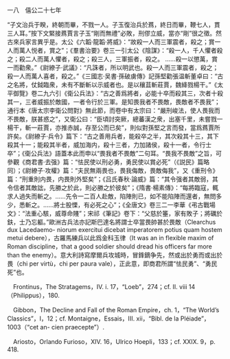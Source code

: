 一八　僖公二十七年

“子文治兵于睽，終朝而畢，不戮一人。子玉復治兵於蔿，終日而畢，鞭七人，貫三人耳。”按下文緊接蔿賈言子玉“剛而無禮”必敗，刑僇立威，當亦“剛”很之徵。然古來兵家言異乎是。太公《六韜·龍韜·將威》：“故殺一人而三軍震者，殺之；賞一人而萬人悦者，賞之”；《羣書治要》卷三一引太公《陰謀》：“殺一人，千人懼者殺之；殺二人而萬人懼者，殺之；殺三人，三軍振者，殺之。
……殺一以懲萬，賞一而勸衆。”《尉繚子·武議》：“凡誅者，所以明武也。殺一人而三軍震者，殺之；殺一人而萬人喜者，殺之。”《三國志·吴書·孫破虜傳》記孫堅勸張温斬董卓曰：“古之名將，仗鉞臨衆，未有不斷斬以示威者也。是以穰苴斬莊賈，魏絳戮楊干。”《太平御覽》卷二九六引《衛公兵法》：“古之善爲將者，必能十卒而殺其三，次者十殺其一，三者威振於敵國，一者令行於三軍。是知畏我者不畏敵，畏敵者不畏我”；通行本《唐太宗李衛公問對》無此節，而卷中有太宗曰：“嚴刑峻法，使人畏我而不畏敵，朕甚惑之”，又衛公曰：“臣頃討突厥，總蕃漢之衆，出塞千里，未嘗戮一楊干，斬一莊賈，亦推赤誠，存至公而已矣”，則似對孫堅之言而發，當爲蔿賈所許矣。《尉繚子·兵令》篇下：“古之善用兵者，能殺卒之半，其次殺其十三，其下殺其十一；能殺其半者，威加海内，殺十三者，力加諸侯，殺十一者，令行士卒”；《衛公兵法》語蓋本此而申以“畏我者不畏敵”二句耳。“畏我不畏敵”之旨，可參觀《商君書·去强》篇：“怯民使以刑必勇，勇民使以賞必死”（《説民》篇略同）；《尉繚子·攻權》篇：“夫民無兩畏也，畏我侮敵，畏敵侮我”，又《重刑令》篇：“刑重則内畏，内畏則外堅矣”；《吕氏春秋·論威》篇：“其令强者其敵弱，其令信者其敵詘，先勝之於此，則必勝之於彼矣”；《隋書·楊素傳》：“每將臨寇，輒求人過失而斬之。……先令一二百人赴敵，陷陣則已，如不能陷陣而還者，無問多少，悉斬之。……將士股慄，有必死之心”；《全唐文》卷三二一李華《弔古戰場文》：“法重心駭，威尊命賤”；宋祁《筆記》卷下：“父慈於箠，家有敗子；將礪於鈇，士乃忘軀。”歐洲古兵法亦記斯巴達名將謂士卒當畏帥甚於畏敵（Clearchus dux Lacedaemo-
niorum exercitui dicebat imperatorem potius quam hostem metui debere），古羅馬練兵以此爲金科玉律（It was an in flexible maxim of Roman discipline，that a good soldier should dread his officers far more than the enemy）。意大利詩寫摩爾兵攻城時，冒鋒鏑争先，然或出於勇而或出於畏（chi per virtù，chi per paura vale），正此意，即商君所謂“怯民勇”、“勇民死”也。











　Frontinus，The Stratagems，IV. i. 17，“Loeb”，274；cf. II. viii 14（Philippus），180.

　Gibbon，The Decline and Fall of the Roman Empire，ch. 1，“The World’s Classics”，I，12；cf. Montaigne，Essais，III. xii，“Bibl. de la Pléiade”，1003（“cet an-
cien praecepte”）.

　Ariosto，Orlando Furioso，XIV. 16，Ulrico Hoepli，133；cf. XXIX. 9，p. 418.